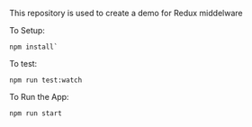 ﻿This repository is used to create a demo for Redux middelware




To Setup:

	npm install`

To test:

	npm run test:watch

To Run the App:

	npm run start
